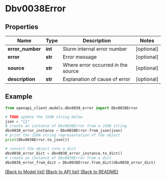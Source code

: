 # Dbv0038Error


## Properties

Name | Type | Description | Notes
------------ | ------------- | ------------- | -------------
**error_number** | **int** | Slurm internal error number | [optional] 
**error** | **str** | Error message | [optional] 
**source** | **str** | Where error occurred in the source | [optional] 
**description** | **str** | Explanation of cause of error | [optional] 

## Example

```python
from openapi_client.models.dbv0038_error import Dbv0038Error

# TODO update the JSON string below
json = "{}"
# create an instance of Dbv0038Error from a JSON string
dbv0038_error_instance = Dbv0038Error.from_json(json)
# print the JSON string representation of the object
print(Dbv0038Error.to_json())

# convert the object into a dict
dbv0038_error_dict = dbv0038_error_instance.to_dict()
# create an instance of Dbv0038Error from a dict
dbv0038_error_from_dict = Dbv0038Error.from_dict(dbv0038_error_dict)
```
[[Back to Model list]](../README.md#documentation-for-models) [[Back to API list]](../README.md#documentation-for-api-endpoints) [[Back to README]](../README.md)


